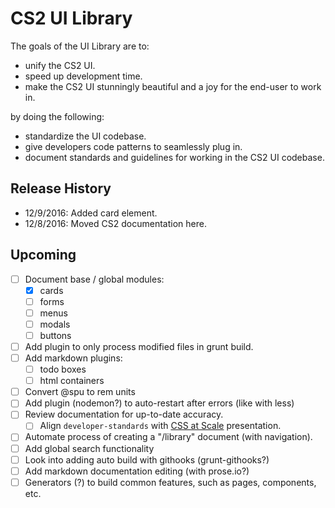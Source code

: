# CS2 UI Library

The goals of the UI Library are to:

- unify the CS2 UI.
- speed up development time.
- make the CS2 UI stunningly beautiful and a joy for the end-user to work in.

by doing the following:

- standardize the UI codebase.
- give developers code patterns to seamlessly plug in.
- document standards and guidelines for working in the CS2 UI codebase.

## Release History

- 12/9/2016: Added card element.
- 12/8/2016: Moved CS2 documentation here.

## Upcoming

- [ ] Document base / global modules:
    - [x] cards
    - [ ] forms
    - [ ] menus
    - [ ] modals
    - [ ] buttons
- [ ] Add plugin to only process modified files in grunt build.
- [ ] Add markdown plugins:
    - [ ] todo boxes
    - [ ] html containers
- [ ] Convert @spu to rem units
- [ ] Add plugin (nodemon?) to auto-restart after errors (like with less)
- [ ] Review documentation for up-to-date accuracy.
    - [ ] Align `developer-standards` with [CSS at Scale](https://docs.google.com/a/virtuosobranding.com/presentation/d/1HFf8cDV6W4iIvL3PjPrOKO0On8NwIReO0lNnpfTiJ-I/edit) presentation.
- [ ] Automate process of creating a "/library" document (with navigation).
- [ ] Add global search functionality
- [ ] Look into adding auto build with githooks (grunt-githooks?)
- [ ] Add markdown documentation editing (with prose.io?)
- [ ] Generators (?) to build common features, such as pages, components, etc.